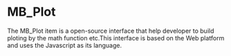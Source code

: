 MB_Plot
=======

The MB_Plot item is a open-source interface that help developer to build ploting by the math function etc.This interface is based on the Web platform and uses the Javascript as its language.
